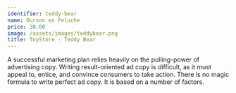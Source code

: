 ```yaml
---
identifier: teddy-bear
name: Ourson en Peluche
price: 30.00
image: /assets/images/teddybear.png
title: ToyStore - Teddy Bear
---
```

A successful marketing plan relies heavily on the pulling-power of advertising copy. Writing result-oriented ad copy is difficult, as it must appeal to, entice, and convince consumers to take action. There is no magic formula to write perfect ad copy. It is based on a number of factors.
